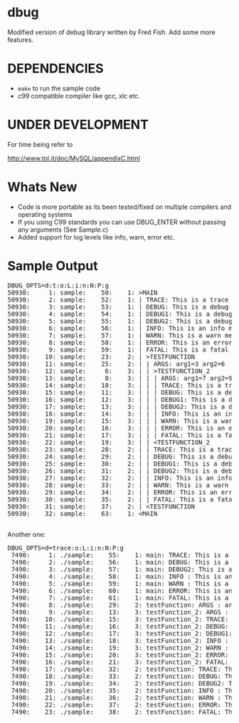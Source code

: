 dbug
====

Modified version of debug library written by Fred Fish. Add some more features.

DEPENDENCIES
============

* `make` to run the sample code
* c99 compatible compiler like gcc, xlc etc.

UNDER DEVELOPMENT
=================

For time being refer to

http://www.tol.it/doc/MySQL/appendixC.html


Whats New
=========

* Code is more portable as its been tested/fixed on multiple compilers and operating systems 
* If you using C99 standards you can use DBUG_ENTER without passing any arguments (See Sample.c)
* Added support for log levels like info, warn, error etc.

Sample Output
=============

<pre>
DBUG_OPTS=d:t:o:L:i:n:N:P:g
50930:     1: sample:    50:    1: &gt;MAIN
50930:     2: sample:    52:    1: | TRACE: This is a trace message
50930:     3: sample:    53:    1: | DEBUG: This is a debug message
50930:     4: sample:    54:    1: | DEBUG1: This is a debug message
50930:     5: sample:    55:    1: | DEBUG2: This is a debug message
50930:     6: sample:    56:    1: | INFO: This is an info message
50930:     7: sample:    57:    1: | WARN: This is a warn message
50930:     8: sample:    58:    1: | ERROR: This is an error message
50930:     9: sample:    59:    1: | FATAL: This is a fatal message
50930:    10: sample:    23:    2: | &gt;TESTFUNCTION
50930:    11: sample:    25:    2: | | ARGS: arg1=3 arg2=6
50930:    12: sample:     6:    3: | | &gt;TESTFUNCTION_2
50930:    13: sample:     8:    3: | | | ARGS: arg1=7 arg2=9 arg3=100
50930:    14: sample:    10:    3: | | | TRACE: This is a trace message
50930:    15: sample:    11:    3: | | | DEBUG: This is a debug message
50930:    16: sample:    12:    3: | | | DEBUG1: This is a debug message
50930:    17: sample:    13:    3: | | | DEBUG2: This is a debug message
50930:    18: sample:    14:    3: | | | INFO: This is an info message
50930:    19: sample:    15:    3: | | | WARN: This is a warn message
50930:    20: sample:    16:    3: | | | ERROR: This is an error message
50930:    21: sample:    17:    3: | | | FATAL: This is a fatal message
50930:    22: sample:    19:    3: | | &lt;TESTFUNCTION_2
50930:    23: sample:    28:    2: | | TRACE: This is a trace message
50930:    24: sample:    29:    2: | | DEBUG: This is a debug message
50930:    25: sample:    30:    2: | | DEBUG1: This is a debug message
50930:    26: sample:    31:    2: | | DEBUG2: This is a debug message
50930:    27: sample:    32:    2: | | INFO: This is an info message
50930:    28: sample:    33:    2: | | WARN: This is a warn message
50930:    29: sample:    34:    2: | | ERROR: This is an error message
50930:    30: sample:    35:    2: | | FATAL: This is a fatal message
50930:    31: sample:    37:    2: | &lt;TESTFUNCTION
50930:    32: sample:    63:    1: &lt;MAIN

</pre>

Another one:

<pre>
DBUG_OPTS=d=trace:o:L:i:n:N:P:g
 7490:     1: ./sample:    55:    1: main: TRACE: This is a trace message
 7490:     2: ./sample:    56:    1: main: DEBUG: This is a debug message
 7490:     3: ./sample:    57:    1: main: DEBUG2: This is a debug message
 7490:     4: ./sample:    58:    1: main: INFO : This is an info message
 7490:     5: ./sample:    59:    1: main: WARN : This is a warn message
 7490:     6: ./sample:    60:    1: main: ERROR: This is an error message
 7490:     7: ./sample:    61:    1: main: FATAL: This is a fatal message
 7490:     8: ./sample:    29:    2: testFunction: ARGS : arg1=3 arg2=6
 7490:     9: ./sample:    13:    3: testFunction_2: ARGS : arg1=7 arg2=9 arg3=100
 7490:    10: ./sample:    15:    3: testFunction_2: TRACE: This is a trace message
 7490:    11: ./sample:    16:    3: testFunction_2: DEBUG: This is a debug message
 7490:    12: ./sample:    17:    3: testFunction_2: DEBUG1: This is a debug message
 7490:    13: ./sample:    18:    3: testFunction_2: INFO : This is an info message
 7490:    14: ./sample:    19:    3: testFunction_2: WARN : This is a warn message
 7490:    15: ./sample:    20:    3: testFunction_2: ERROR: This is an error message
 7490:    16: ./sample:    21:    3: testFunction_2: FATAL: This is a fatal message
 7490:    17: ./sample:    32:    2: testFunction: TRACE: This is a trace message
 7490:    18: ./sample:    33:    2: testFunction: DEBUG: This is a debug message
 7490:    19: ./sample:    34:    2: testFunction: DEBUG2: This is a debug message
 7490:    20: ./sample:    35:    2: testFunction: INFO : This is an info message
 7490:    21: ./sample:    36:    2: testFunction: WARN : This is a warn message
 7490:    22: ./sample:    37:    2: testFunction: ERROR: This is an error message
 7490:    23: ./sample:    38:    2: testFunction: FATAL: This is a fatal message
</pre>

